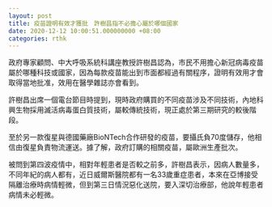 ```yaml
---
layout: post
title: 疫苗證明有效才獲批　許樹昌指不必擔心屬於哪個國家　
date: 2020-12-12 10:00:51.000000000 +08:00
categories: rthk
---
```


政府專家顧問、中大呼吸系統科講座教授許樹昌認為，巿民不用擔心新冠病毒疫苗屬於哪種科技或國家，因為每款疫苗能出到巿面都經過有關程序，證明有效用才會取得當地批准，效用在醫學雜誌亦會看到。

許樹昌出席一個電台節目時提到，現時政府購買的不同疫苗涉及不同技術，內地科興生物採用滅活病毒蛋白質技術，屬較傳統技術，現正處於第三期研究的較後階段。

至於另一款復星與德國藥廠BioNTech合作研發的疫苗，要攝氏負70度儲存，他相信由復星負責物流運送。據了解，政府訂購的相關疫苗，屬歐洲生產批次。

被問到第四波疫情中，相對年輕患者是否較之前多，許樹昌表示，因病人數量多，不同年紀的病人都有，近日威爾斯醫院都有一名33歲重症患者，本來在亞博接受隔離治療時病情輕微，但到第三日情況惡化送院，要入深切治療部，他說年輕患者病情未必輕微。
